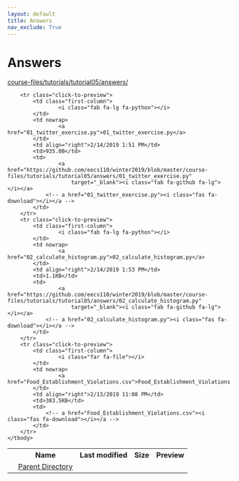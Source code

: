 ```yaml
---
layout: default
title: Answers
nav_exclude: True
---
```


# Answers

[course-files/tutorials/tutorial05/answers/](.)

<table class="tbl-files">
    <tbody>
        <tr>
            <th valign="top"></th>
            <th>Name</th>
            <th>Last modified</th>
            <th>Size</th>
            <th>Preview</th>
        </tr>
        <tr>
            <td valign="top">
                <i class="fa fa-folder-open"></i>
            </td>
            <td><a href="../">Parent Directory</a></td>
            <td>&nbsp;</td>
            <td>&nbsp;</td>
            <td>&nbsp;</td>
        </tr>

        <tr class="click-to-preview">
            <td class="first-column">
                    <i class="fab fa-lg fa-python"></i>
            </td>
            <td nowrap>
                    <a href="01_twitter_exercise.py">01_twitter_exercise.py</a>
            </td>
            <td align="right">2/14/2019 1:51 PM</td>
            <td>935.0B</td>
            <td>
                    <a href="https://github.com/eecs110/winter2019/blob/master/course-files/tutorials/tutorial05/answers/01_twitter_exercise.py" 
                        target="_blank"><i class="fab fa-github fa-lg"></i></a>
                <!-- a href="01_twitter_exercise.py"><i class="fas fa-download"></i></a -->
            </td>
        </tr>
        <tr class="click-to-preview">
            <td class="first-column">
                    <i class="fab fa-lg fa-python"></i>
            </td>
            <td nowrap>
                    <a href="02_calculate_histogram.py">02_calculate_histogram.py</a>
            </td>
            <td align="right">2/14/2019 1:53 PM</td>
            <td>1.1KB</td>
            <td>
                    <a href="https://github.com/eecs110/winter2019/blob/master/course-files/tutorials/tutorial05/answers/02_calculate_histogram.py" 
                        target="_blank"><i class="fab fa-github fa-lg"></i></a>
                <!-- a href="02_calculate_histogram.py"><i class="fas fa-download"></i></a -->
            </td>
        </tr>
        <tr class="click-to-preview">
            <td class="first-column">
                    <i class="far fa-file"></i>
            </td>
            <td nowrap>
                    <a href="Food_Establishment_Violations.csv">Food_Establishment_Violations.csv</a>
            </td>
            <td align="right">2/13/2019 11:08 PM</td>
            <td>383.5KB</td>
            <td>
                <!-- a href="Food_Establishment_Violations.csv"><i class="fas fa-download"></i></a -->
            </td>
        </tr>
    </tbody>
</table>

